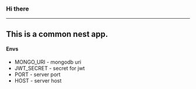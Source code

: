 ### Hi there
---
This is a common nest app.
---

#### Envs 
 - MONGO_URI - mongodb uri
 - JWT_SECRET - secret for jwt
 - PORT - server port
 - HOST - server host